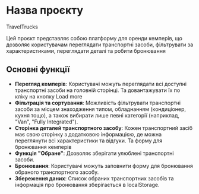 # Назва проєкту
TravelTrucks

Цей проєкт представляє собою платформу для оренди кемперів, що дозволяє користувачам переглядати транспортні засоби, фільтрувати за характеристиками, переглядати деталі та робити бронювання

## Основні функції

- **Перегляд кемперів**: Користувачі можуть переглядати всі доступні транспортні засоби на головній сторінці. Та довантажувати їх по кліку на кнопку Load more
- **Фільтрація та сортування**: Можливість фільтрувати транспортні засоби за місцем знаходження типом, обладнанням (кондиціонер, кухня тощо), а також вибирати лише певні категорії (наприклад, "Van", "Fully Integrated").
- **Сторінка деталей транспортного засобу**: Кожен транспортний засіб має свою сторінку з додатковою інформацією, де можна переглянути всі характеристики та відгуки. Та форму для бронювання кемперів
- **Функція "Обране"**: Дозволяє зберігати улюблені транспортні засоби.
- **Бронювання**: Користувачі можуть заповнити форму для бронювання обраного транспортного засобу.
- **Збереження даних**: Список обраних транспортних засобів та інформація про бронювання зберігається в localStorage.
